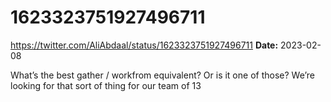 # 1623323751927496711
https://twitter.com/AliAbdaal/status/1623323751927496711
**Date:** 2023-02-08

What’s the best gather / workfrom equivalent? Or is it one of those? We’re looking for that sort of thing for our team of 13
